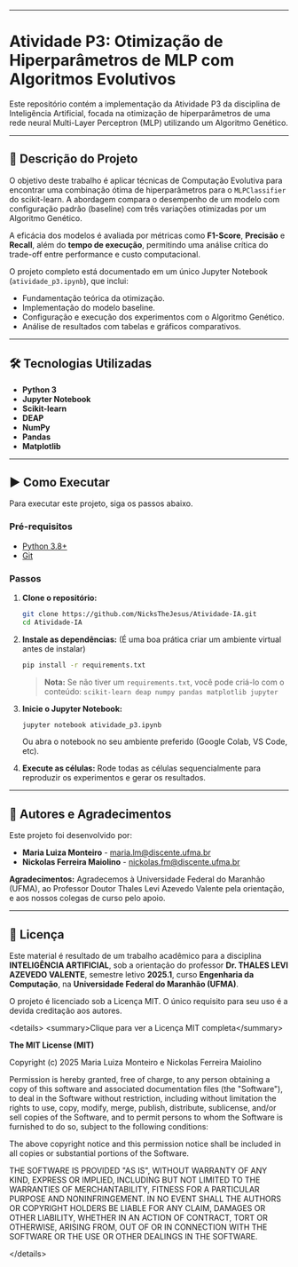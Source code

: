 -----

# Atividade P3: Otimização de Hiperparâmetros de MLP com Algoritmos Evolutivos

Este repositório contém a implementação da Atividade P3 da disciplina de Inteligência Artificial, focada na otimização de hiperparâmetros de uma rede neural Multi-Layer Perceptron (MLP) utilizando um Algoritmo Genético.

-----

## 📌 Descrição do Projeto

O objetivo deste trabalho é aplicar técnicas de Computação Evolutiva para encontrar uma combinação ótima de hiperparâmetros para o `MLPClassifier` do scikit-learn. A abordagem compara o desempenho de um modelo com configuração padrão (baseline) com três variações otimizadas por um Algoritmo Genético.

A eficácia dos modelos é avaliada por métricas como **F1-Score**, **Precisão** e **Recall**, além do **tempo de execução**, permitindo uma análise crítica do trade-off entre performance e custo computacional.

O projeto completo está documentado em um único Jupyter Notebook (`atividade_p3.ipynb`), que inclui:

  - Fundamentação teórica da otimização.
  - Implementação do modelo baseline.
  - Configuração e execução dos experimentos com o Algoritmo Genético.
  - Análise de resultados com tabelas e gráficos comparativos.

-----

## 🛠️ Tecnologias Utilizadas

  - **Python 3**
  - **Jupyter Notebook**
  - **Scikit-learn**
  - **DEAP**
  - **NumPy**
  - **Pandas**
  - **Matplotlib**

-----

## ▶️ Como Executar

Para executar este projeto, siga os passos abaixo.

### Pré-requisitos

  - [Python 3.8+](https://www.python.org/downloads/)
  - [Git](https://git-scm.com/downloads)

### Passos

1.  **Clone o repositório:**

    ```bash
    git clone https://github.com/NicksTheJesus/Atividade-IA.git
    cd Atividade-IA
    ```

2.  **Instale as dependências:**
    (É uma boa prática criar um ambiente virtual antes de instalar)

    ```bash
    pip install -r requirements.txt
    ```

    > **Nota:** Se não tiver um `requirements.txt`, você pode criá-lo com o conteúdo: `scikit-learn deap numpy pandas matplotlib jupyter`

3.  **Inicie o Jupyter Notebook:**

    ```bash
    jupyter notebook atividade_p3.ipynb
    ```

    Ou abra o notebook no seu ambiente preferido (Google Colab, VS Code, etc).

4.  **Execute as células:**
    Rode todas as células sequencialmente para reproduzir os experimentos e gerar os resultados.

-----

## 👥 Autores e Agradecimentos

Este projeto foi desenvolvido por:

  - **Maria Luiza Monteiro** - [maria.lm@discente.ufma.br](mailto:maria.lm@discente.ufma.br)
  - **Nickolas Ferreira Maiolino** - [nickolas.fm@discente.ufma.br](mailto:nickolas.fm@discente.ufma.br)

**Agradecimentos:**
Agradecemos à Universidade Federal do Maranhão (UFMA), ao Professor Doutor Thales Levi Azevedo Valente pela orientação, e aos nossos colegas de curso pelo apoio.

-----

## 📝 Licença

Este material é resultado de um trabalho acadêmico para a disciplina **INTELIGÊNCIA ARTIFICIAL**, sob a orientação do professor **Dr. THALES LEVI AZEVEDO VALENTE**, semestre letivo **2025.1**, curso **Engenharia da Computação**, na **Universidade Federal do Maranhão (UFMA)**.

O projeto é licenciado sob a Licença MIT. O único requisito para seu uso é a devida creditação aos autores.

\<details\>
\<summary\>Clique para ver a Licença MIT completa\</summary\>

**The MIT License (MIT)**

Copyright (c) 2025 Maria Luiza Monteiro e Nickolas Ferreira Maiolino

Permission is hereby granted, free of charge, to any person obtaining a copy
of this software and associated documentation files (the "Software"), to deal
in the Software without restriction, including without limitation the rights
to use, copy, modify, merge, publish, distribute, sublicense, and/or sell
copies of the Software, and to permit persons to whom the Software is
furnished to do so, subject to the following conditions:

The above copyright notice and this permission notice shall be included in all
copies or substantial portions of the Software.

THE SOFTWARE IS PROVIDED "AS IS", WITHOUT WARRANTY OF ANY KIND, EXPRESS OR
IMPLIED, INCLUDING BUT NOT LIMITED TO THE WARRANTIES OF MERCHANTABILITY,
FITNESS FOR A PARTICULAR PURPOSE AND NONINFRINGEMENT. IN NO EVENT SHALL THE
AUTHORS OR COPYRIGHT HOLDERS BE LIABLE FOR ANY CLAIM, DAMAGES OR OTHER
LIABILITY, WHETHER IN AN ACTION OF CONTRACT, TORT OR OTHERWISE, ARISING FROM,
OUT OF OR IN CONNECTION WITH THE SOFTWARE OR THE USE OR OTHER DEALINGS IN THE
SOFTWARE.

\</details\>